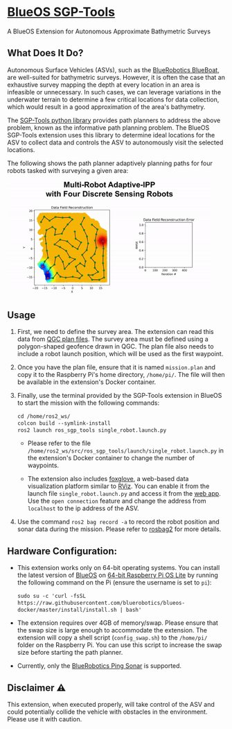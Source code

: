 # [BlueOS SGP-Tools](https://github.com/itskalvik/docker-sgp-tools/tree/main/robot-docker)
A BlueOS Extension for Autonomous Approximate Bathymetric Surveys

## What Does It Do?
Autonomous Surface Vehicles (ASVs), such as the [BlueRobotics BlueBoat](https://bluerobotics.com/store/boat/blueboat/blueboat/), are well-suited for bathymetric surveys. However, it is often the case that an exhaustive survey mapping the depth at every location in an area is infeasible or unnecessary. In such cases, we can leverage variations in the underwater terrain to determine a few critical locations for data collection, which would result in a good approximation of the area's bathymetry.

The [SGP-Tools python library](https://www.itskalvik.com/sgp-tools) provides path planners to address the above problem, known as the informative path planning problem. The BlueOS SGP-Tools extension uses this library to determine ideal locations for the ASV to collect data and controls the ASV to autonomously visit the selected locations.

The following shows the path planner adaptively planning paths for four robots tasked with surveying a given area:
<div style="text-align:left">
<p><a href="http://itskalvik.com/sgp-tools">
<img width="472" src="../.assets/AIPP-4R.gif">
</a></p>
</div>

## Usage
1. First, we need to define the survey area. The extension can read this data from [QGC plan files](https://docs.qgroundcontrol.com/Stable_V4.3/en/qgc-user-guide/plan_view/plan_geofence.html). The survey area must be defined using a polygon-shaped geofence drawn in QGC. The plan file also needs to include a robot launch position, which will be used as the first waypoint.

2. Once you have the plan file, ensure that it is named ```mission.plan``` and copy it to the Raspberry Pi's home directory, ```/home/pi/```. The file will then be available in the extension's Docker container.

3. Finally, use the terminal provided by the SGP-Tools extension in BlueOS to start the mission with the following commands:
    ```
    cd /home/ros2_ws/
    colcon build --symlink-install
    ros2 launch ros_sgp_tools single_robot.launch.py
    ```

    * Please refer to the file ```/home/ros2_ws/src/ros_sgp_tools/launch/single_robot.launch.py``` in the extension's Docker container to change the number of waypoints.

    * The extension also includes [foxglove](https://foxglove.dev/product), a web-based data visualization platform similar to [RViz](https://docs.ros.org/en/humble/Tutorials/Intermediate/RViz/RViz-User-Guide/RViz-User-Guide.html). You can enable it from the launch file ```single_robot.launch.py``` and access it from the [web app](https://app.foxglove.dev/). Use the ```open connection``` feature and change the address from ```localhost``` to the ip address of the ASV. 

6. Use the command ```ros2 bag record -a``` to record the robot position and sonar data during the mission. Please refer to [rosbag2](https://github.com/ros2/rosbag2) for more details. 

## Hardware Configuration:
- This extension works only on 64-bit operating systems. You can install the latest version of [BlueOS](https://github.com/bluerobotics/BlueOS) on [64-bit Raspberry Pi OS Lite](https://www.raspberrypi.com/software/operating-systems/) by running the following command on the Pi (ensure the username is set to ```pi```):
    ```
    sudo su -c 'curl -fsSL https://raw.githubusercontent.com/bluerobotics/blueos-docker/master/install/install.sh | bash'
    ```

- The extension requires over 4GB of memory/swap. Please ensure that the swap size is large enough to accommodate the extension. The extension will copy a shell script (```config_swap.sh```) to the ```/home/pi/``` folder on the Raspberry Pi. You can use this script to increase the swap size before starting the path planner.

- Currently, only the [BlueRobotics Ping Sonar](https://bluerobotics.com/store/sonars/echosounders/ping-sonar-r2-rp/) is supported.

## Disclaimer ⚠️
This extension, when executed properly, will take control of the ASV and could potentially collide the vehicle with obstacles in the environment. Please use it with caution.